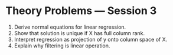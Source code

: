 <!-- Math rendered using GitHub Markdown: use ![](https://render.githubusercontent.com/render/math?math=...) and 

![](https://render.githubusercontent.com/render/math?math=...)

 -->

# Theory Problems — Session 3

1. Derive normal equations for linear regression.
2. Show that solution is unique if X has full column rank.
3. Interpret regression as projection of y onto column space of X.
4. Explain why filtering is linear operation.